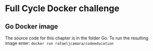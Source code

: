 # Full Cycle Docker challenge

## Go Docker image
The source code for this chapter is in the folder Go.
To run the resulting image enter: ```docker run rafaeljcamara/codeeducation```